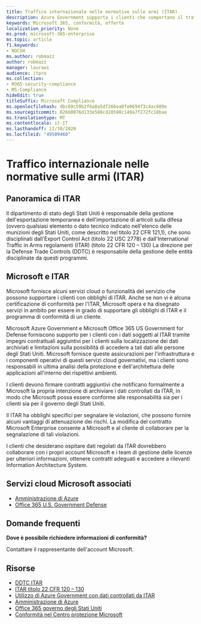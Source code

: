 ```yaml
---
title: Traffico internazionale nelle normative sulle armi (ITAR)
description: Azure Government supporta i clienti che comportano il traffico internazionale degli Stati Uniti nei sistemi regs.
keywords: Microsoft 365, conformità, offerte
localization_priority: None
ms.prod: microsoft-365-enterprise
ms.topic: article
f1.keywords:
- NOCSH
ms.author: robmazz
author: robmazz
manager: laurawi
audience: itpro
ms.collection:
- M365-security-compliance
- MS-Compliance
hideEdit: true
titleSuffix: Microsoft Compliance
ms.openlocfilehash: dbc69c59b2f6a0a5df266ea0fe0694f3c4ac609e
ms.sourcegitcommit: 626b0076d133e588cd28598c149a7f272fc18bae
ms.translationtype: MT
ms.contentlocale: it-IT
ms.lasthandoff: 11/30/2020
ms.locfileid: "49509460"
---
```

# <a name="international-traffic-in-arms-regulations-itar"></a>Traffico internazionale nelle normative sulle armi (ITAR)

## <a name="itar-overview"></a>Panoramica di ITAR

Il dipartimento di stato degli Stati Uniti è responsabile della gestione dell'esportazione temporanea e dell'importazione di articoli sulla difesa (ovvero qualsiasi elemento o dato tecnico indicato nell'elenco delle munizioni degli Stati Uniti, come descritto nel titolo 22 CFR 121,1), che sono disciplinati dall'Export Control Act (titolo 22 USC 2778) e dall'International Traffic in Arms regolamenti (ITAR) (titolo 22 CFR 120 – 130) La direzione per la Defense Trade Controls (DDTC) è responsabile della gestione delle entità disciplinate da questi programmi.

## <a name="microsoft-and-itar"></a>Microsoft e ITAR

Microsoft fornisce alcuni servizi cloud o funzionalità del servizio che possono supportare i clienti con obblighi di ITAR. Anche se non vi è alcuna certificazione di conformità per l'ITAR, Microsoft opera e ha disegnato servizi in ambito per essere in grado di supportare gli obblighi di ITAR e il programma di conformità di un cliente.  
  
Microsoft Azure Government e Microsoft Office 365 US Government for Defense forniscono supporto per i clienti con i dati soggetti al ITAR tramite impegni contrattuali aggiuntivi per i clienti sulla localizzazione dei dati archiviati e limitazioni sulla possibilità di accedere a tali dati alle persone degli Stati Uniti. Microsoft fornisce queste assicurazioni per l'infrastruttura e i componenti operativi di questi servizi cloud governativi, ma i clienti sono responsabili in ultima analisi della protezione e dell'architettura delle applicazioni all'interno dei rispettivi ambienti.  
  
I clienti devono firmare contratti aggiuntivi che notificano formalmente a Microsoft la propria intenzione di archiviare i dati controllati da ITAR, in modo che Microsoft possa essere conforme alle responsabilità sia per i clienti sia per il governo degli Stati Uniti.  
  
Il ITAR ha obblighi specifici per segnalare le violazioni, che possono fornire alcuni vantaggi di attenuazione dei rischi. La modifica del contratto Microsoft Enterprise consente a Microsoft e al cliente di collaborare per la segnalazione di tali violazioni.  
  
I clienti che desiderano ospitare dati regolati da ITAR dovrebbero collaborare con i propri account Microsoft e i team di gestione delle licenze per ulteriori informazioni, ottenere contratti adeguati e accedere a rilevanti Information Architecture System.

## <a name="microsoft-in-scope-cloud-services"></a>Servizi cloud Microsoft associati

- [Amministrazione di Azure](https://aka.ms/AzureCompliance)
- [Office 365 U.S. Government Defense](https://go.microsoft.com/fwlink/p/?LinkID=2077751)

## <a name="frequently-asked-questions"></a>Domande frequenti

**Dove è possibile richiedere informazioni di conformità?**

Contattare il rappresentante dell'account Microsoft.

## <a name="resources"></a>Risorse

- [DDTC ITAR](https://www.pmddtc.state.gov/?id=ddtc_kb_article_page&sys_id=24d528fddbfc930044f9ff621f961987)
- [ITAR titolo 22 CFR 120 – 130](https://aka.ms/itar)
- [Utilizzo di Azure Government con dati controllati da ITAR](https://aka.ms/azure-itar-guide)
- [Amministrazione di Azure](https://azure.microsoft.com/features/gov/)
- [Office 365 governo degli Stati Uniti](https://products.office.com/government/office-365-web-services-for-government)
- [Conformità nel Centro protezione Microsoft](https://www.microsoft.com/trust-center/compliance/compliance-overview)
